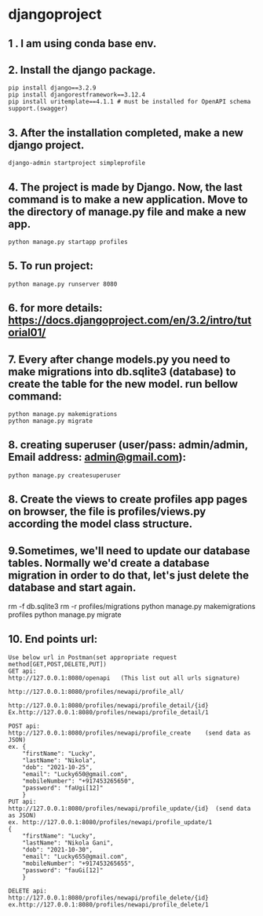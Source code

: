 # djangoproject
## 1 . I am using conda base env.
## 2. Install the django package.
    pip install django==3.2.9
    pip install djangorestframework==3.12.4
    pip install uritemplate==4.1.1 # must be installed for OpenAPI schema support.(swagger)
## 3. After the installation completed, make a new django project.
    django-admin startproject simpleprofile
## 4. The project is made by Django. Now, the last command is to make a new application. Move to the directory of manage.py file and make a new app.
    python manage.py startapp profiles
## 5. To run project:
    python manage.py runserver 8080

## 6. for more details: https://docs.djangoproject.com/en/3.2/intro/tutorial01/

## 7. Every after change models.py you need to make migrations into db.sqlite3 (database) to create the table for the new model. run bellow command:
    python manage.py makemigrations 
    python manage.py migrate

## 8. creating superuser (user/pass: admin/admin, Email address: admin@gmail.com):
    python manage.py createsuperuser
## 8. Create the views to create profiles app pages on browser, the file is profiles/views.py according the model class structure.

## 9.Sometimes, we'll need to update our database tables. Normally we'd create a database migration in order to do that, let's just delete the database and start again.

rm -f db.sqlite3
rm -r profiles/migrations
python manage.py makemigrations profiles
python manage.py migrate


## 10. End points url:
    Use below url in Postman(set appropriate request method[GET,POST,DELETE,PUT])
    GET api:
    http://127.0.0.1:8080/openapi   (This list out all urls signature)
    
    http://127.0.0.1:8080/profiles/newapi/profile_all/

    http://127.0.0.1:8080/profiles/newapi/profile_detail/{id}
    Ex.http://127.0.0.1:8080/profiles/newapi/profile_detail/1
   
    POST api:
    http://127.0.0.1:8080/profiles/newapi/profile_create    (send data as JSON)
    ex. {
        "firstName": "Lucky",
        "lastName": "Nikola",
        "dob": "2021-10-25",
        "email": "Lucky650@gmail.com",
        "mobileNumber": "+917453265650",
        "password": "faUgi[12]"
        }
    PUT api:
    http://127.0.0.1:8080/profiles/newapi/profile_update/{id}  (send data as JSON)
    ex. http://127.0.0.1:8080/profiles/newapi/profile_update/1
    {
        "firstName": "Lucky",
        "lastName": "Nikola Gani",
        "dob": "2021-10-30",
        "email": "Lucky655@gmail.com",
        "mobileNumber": "+917453265655",
        "password": "fauGi[12]"
        }

    DELETE api:
    http://127.0.0.1:8080/profiles/newapi/profile_delete/{id}
    ex.http://127.0.0.1:8080/profiles/newapi/profile_delete/1
